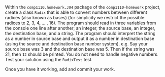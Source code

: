 Within the `comp1110.homework.J04` package of the `comp1110-homework` project,
create a class `Radix` that is able to convert numbers between
different radices (also known as bases) (for simplicity we
restrict the possible radices to 2, 3, 4, ... , 16). The
program should read in three variables from the console one
line after another; an integer, the source base, an integer,
the destination base, and a string. The program should
interpret the string as a number in source base and output
 it as a number in destination base (using the source and
 destination base number system). e.g. Say your source base
 was 3 and the destination base was 5. Then if the string
 was 21, then `12` should be printed. You do not need to
 handle negative numbers. Test your solution using the
 `RadixTest` test.


 Once you have it working, add and commit your work.
